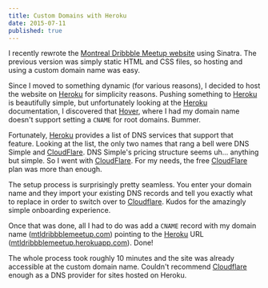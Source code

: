 ```yaml
---
title: Custom Domains with Heroku
date: 2015-07-11
published: true
---
```


I recently rewrote the [Montreal Dribbble Meetup website][meetup site] using Sinatra. The previous version was simply static HTML and CSS files, so hosting and using a custom domain name was easy.

Since I moved to something dynamic (for various reasons), I decided to host the website on [Heroku][heroku] for simplicity reasons. Pushing something to [Heroku][heroku] is beautifully simple, but unfortunately looking at the [Heroku][heroku] documentation, I discovered that [Hover][hover], where I had my domain name doesn't support setting a `CNAME` for root domains. Bummer.

Fortunately, [Heroku][heroku] provides a list of DNS services that support that feature. Looking at the list, the only two names that rang a bell were DNS Simple and [CloudFlare][cloudflare]. DNS Simple's pricing structure seems uh... anything but simple. So I went with [CloudFlare][cloudflare]. For my needs, the free [CloudFlare][cloudflare] plan was more than enough.

The setup process is surprisingly pretty seamless. You enter your domain name and they import your existing DNS records and tell you exactly what to replace in order to switch over to [Cloudflare][cloudflare]. Kudos for the amazingly simple onboarding experience.

Once that was done, all I had to do was add a `CNAME` record with my domain name ([mtldribbblemeetup.com][meetup site]) pointing to the [Heroku][heroku] URL ([mtldribbblemeetup.herokuapp.com][meetup site]). Done!

The whole process took roughly 10 minutes and the site was already accessible at the custom domain name. Couldn't recommend [Cloudflare][cloudflare] enough as a DNS provider for sites hosted on Heroku.

[meetup site]: http://mtldribbblemeetup.com
[cloudflare]: https://www.cloudflare.com
[hover]: https://www.hover.com
[heroku]: http://heroku.com
